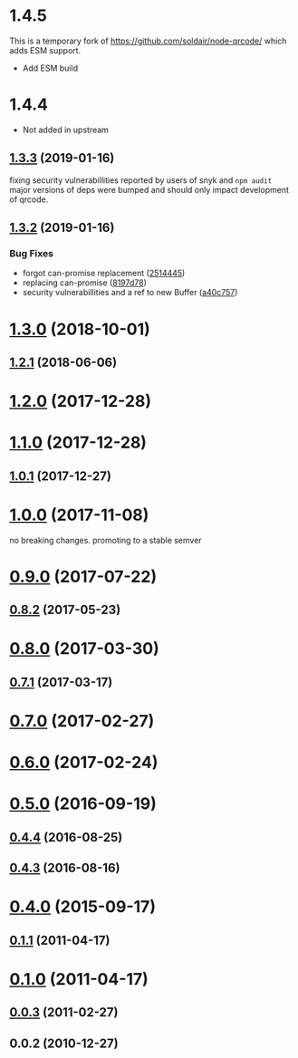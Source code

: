 # 1.4.5

This is a temporary fork of https://github.com/soldair/node-qrcode/ which adds ESM support.

- Add ESM build

# 1.4.4 

- Not added in upstream

## [1.3.3](https://github.com/soldair/node-qrcode/compare/v1.3.2...v1.3.3) (2019-01-16)

fixing security vulnerabillities reported by users of snyk and `npm audit` major
versions of deps were bumped and should only impact development of qrcode.


## [1.3.2](https://github.com/soldair/node-qrcode/compare/v1.3.0...v1.3.2) (2019-01-16)


### Bug Fixes

* forgot can-promise replacement ([2514445](https://github.com/soldair/node-qrcode/commit/2514445))
* replacing can-promise ([8197d78](https://github.com/soldair/node-qrcode/commit/8197d78))
* security vulnerabillities and a ref to new Buffer ([a40c757](https://github.com/soldair/node-qrcode/commit/a40c757))



# [1.3.0](https://github.com/soldair/node-qrcode/compare/v1.2.1...v1.3.0) (2018-10-01)



## [1.2.1](https://github.com/soldair/node-qrcode/compare/v1.2.0...v1.2.1) (2018-06-06)



# [1.2.0](https://github.com/soldair/node-qrcode/compare/v1.1.0...v1.2.0) (2017-12-28)



# [1.1.0](https://github.com/soldair/node-qrcode/compare/v1.0.1...v1.1.0) (2017-12-28)



## [1.0.1](https://github.com/soldair/node-qrcode/compare/v1.0.0...v1.0.1) (2017-12-27)



# [1.0.0](https://github.com/soldair/node-qrcode/compare/v0.9.0...v1.0.0) (2017-11-08)

no breaking changes. promoting to a stable semver

# [0.9.0](https://github.com/soldair/node-qrcode/compare/v0.8.2...v0.9.0) (2017-07-22)



## [0.8.2](https://github.com/soldair/node-qrcode/compare/v0.8.0...v0.8.2) (2017-05-23)



# [0.8.0](https://github.com/soldair/node-qrcode/compare/v0.7.1...v0.8.0) (2017-03-30)



## [0.7.1](https://github.com/soldair/node-qrcode/compare/v0.7.0...v0.7.1) (2017-03-17)



# [0.7.0](https://github.com/soldair/node-qrcode/compare/v0.6.0...v0.7.0) (2017-02-27)



# [0.6.0](https://github.com/soldair/node-qrcode/compare/v0.5.0...v0.6.0) (2017-02-24)



# [0.5.0](https://github.com/soldair/node-qrcode/compare/v0.4.4...v0.5.0) (2016-09-19)



## [0.4.4](https://github.com/soldair/node-qrcode/compare/v0.4.3...v0.4.4) (2016-08-25)



## [0.4.3](https://github.com/soldair/node-qrcode/compare/v0.4.0...v0.4.3) (2016-08-16)



# [0.4.0](https://github.com/soldair/node-qrcode/compare/0.2.10...v0.4.0) (2015-09-17)



## [0.1.1](https://github.com/soldair/node-qrcode/compare/v0.1.0...v0.1.1) (2011-04-17)



# [0.1.0](https://github.com/soldair/node-qrcode/compare/0.0.3...v0.1.0) (2011-04-17)



## [0.0.3](https://github.com/soldair/node-qrcode/compare/0.0.2...0.0.3) (2011-02-27)



## 0.0.2 (2010-12-27)
